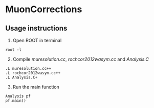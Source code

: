 # MuonCorrections

## Usage instructions
1. Open ROOT in terminal
```
root -l
```

2. Compile *muresolution.cc*, *rochcor2012wasym.cc* and *Analysis.C*
```
.L muresolution.cc++
.L rochcor2012wasym.cc++
.L Analysis.C+
```

3. Run the main function
```
Analysis pf
pf.main()
```
